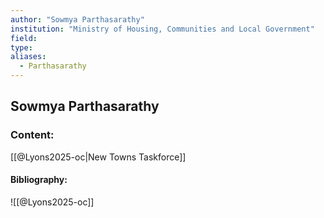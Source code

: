 ```yaml
---
author: "Sowmya Parthasarathy"
institution: "Ministry of Housing, Communities and Local Government"
field:
type:
aliases:
  - Parthasarathy
---
```


## Sowmya Parthasarathy

### Content:
[[@Lyons2025-oc|New Towns Taskforce]]

#### Bibliography:

![[@Lyons2025-oc]]